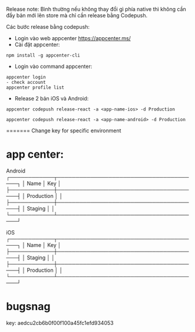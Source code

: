 Release note:
Bình thường nếu không thay đổi gì phía native thì không cần đẩy bản mới lên store mà chỉ cần release bằng Codepush.

Các bước release bằng codepush:
- Login vào web appcenter https://appcenter.ms/
- Cài đặt appcenter:
```shell
npm install -g appcenter-cli
```
- Login vào command appcenter:
```shell
appcenter login
- check account
appcenter profile list 
```
- Release 2 bản iOS và Android:
```shell
appcenter codepush release-react -a <app-name-ios> -d Production
```
```shell
appcenter codepush release-react -a <app-name-android> -d Production
```

=======
Change key for specific environment
# app center: 

Android
┌────────────┬───────────────────────────────────────┐
│ Name       │ Key                                   │
├────────────┼───────────────────────────────────────┤
│ Production │ │
├────────────┼───────────────────────────────────────┤
│ Staging    │  │
└────────────┴───────────────────────────────────────┘

iOS
┌────────────┬───────────────────────────────────────┐
│ Name       │ Key                                   │
├────────────┼───────────────────────────────────────┤
│ Staging    │  │
├────────────┼───────────────────────────────────────┤
│ Production │  │
└────────────┴───────────────────────────────────────┘

# bugsnag
key: aedcu2cb6b0f00f100a45fc1efd934053
